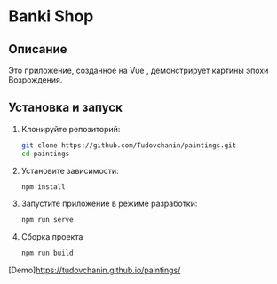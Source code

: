 # Banki Shop

## Описание

Это приложение, созданное на Vue , демонстрирует картины эпохи Возрождения.

## Установка и запуск

1. Клонируйте репозиторий:
   ```bash
   git clone https://github.com/Tudovchanin/paintings.git
   cd paintings
   ```
2. Установите зависимости:

   ```bash
   npm install
   ```

3. Запустите приложение в режиме разработки:

   ```bash
   npm run serve
   ```

4. Сборка проекта  
   ```bash
   npm run build  
   ```

[Demo]https://tudovchanin.github.io/paintings/
